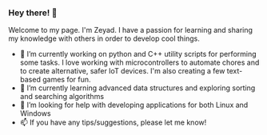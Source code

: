 ### Hey there! 👋

Welcome to my page. I'm Zeyad. I have a passion for learning and sharing my knowledge with others in order to develop cool things. 

- 🔭 I’m currently working on python and C++ utility scripts for performing some tasks. I love working with microcontrollers to automate chores and to create alternative, safer IoT devices. I'm also creating a few text-based games for fun. 
- 🌱 I’m currently learning advanced data structures and exploring sorting and searching algorithms 
- 🤔 I’m looking for help with developing applications for both Linux and Windows
- 📫 If you have any tips/suggestions, please let me know!

<!--
**Zizo001/Zizo001** is a ✨ _special_ ✨ repository because its `README.md` (this file) appears on your GitHub profile.

Here are some ideas to get you started:

- 🔭 I’m currently working on ...
- 🌱 I’m currently learning ...
- 👯 I’m looking to collaborate on ...
- 🤔 I’m looking for help with ...
- 💬 Ask me about ...
- 📫 How to reach me: ...
- 😄 Pronouns: ...
- ⚡ Fun fact: ...
-->
